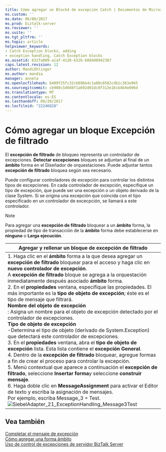 ```yaml
---
title: Cómo agregar un Block4 de excepción Catch | Documentos de Microsoft
ms.custom: ''
ms.date: 06/08/2017
ms.prod: biztalk-server
ms.reviewer: ''
ms.suite: ''
ms.tgt_pltfrm: ''
ms.topic: article
helpviewer_keywords:
- Catch Exception blocks, adding
- exception handling, Catch Exception blocks
ms.assetid: 632fa089-a1af-4126-b32b-68d4d8942387
caps.latest.revision: 12
author: MandiOhlinger
ms.author: mandia
manager: anneta
ms.openlocfilehash: b409f25fc32c609bb4c1a80c0582cdb1c363e965
ms.sourcegitcommit: cb908c540d8f1a692d01dc8f313e16cb4b4e696d
ms.translationtype: MT
ms.contentlocale: es-ES
ms.lasthandoff: 09/20/2017
ms.locfileid: "22246828"
---
```

# <a name="how-to-add-a-catch-exception-block"></a>Cómo agregar un bloque Excepción de filtrado
El **excepción de filtrado** de bloqueo representa un controlador de excepciones. **Detectar excepciones** bloques se adjuntan al final de un **ámbito** forma en el Diseñador de orquestaciones. Puede adjuntar tantos **excepción de filtrado** bloquea según sea necesario.  
  
 Puede configurar controladores de excepción para controlar los distintos tipos de excepciones. En cada controlador de excepción, especifique un tipo de excepción, que puede ser una excepción o un objeto derivado de la clase System. Si se origina una excepción que coincida con el tipo especificado en un controlador de excecpción, se llamará a este controlador.  
  
> [!NOTE]
>  Para agregar una **excepción de filtrado** bloquear a un **ámbito** forma, la propiedad de tipo de transacción de la **ámbito** forma debe establecerse en **ninguno** o  **Larga ejecución**.  
  
|Agregar y rellenar un bloque de excepción de filtrado|  
|---------------------------------------------------|  
|1.  Haga clic en el **ámbito** forma a la que desea agregar un **excepción de filtrado** bloquear para el acceso y haga clic en **nuevo controlador de excepción**.<br />     A **excepción de filtrado** bloque se agrega a la orquestación inmediatamente después asociado **ámbito** forma.<br />2.  En el **propiedades** ventana, especifique las propiedades. El más importante es la **tipo de objeto de excepción**; éste es el tipo de mensaje que filtrará.<br />     **Nombre del objeto de excepción**<br />     : Asigna un nombre para el objeto de excepción detectado por el controlador de excepciones.<br />     **Tipo de objeto de excepción**<br />     -Determina el tipo de objeto (derivado de System.Exception) que detectará este controlador de excepciones.<br />3.  En el **propiedades** ventana, abra el **tipo de objeto de excepción** lista. Esta lista contiene el **excepción General**.<br />4.  Dentro de la **excepción de filtrado** bloquear, agregue formas a fin de crear el proceso para controlar la excepción.<br />5.  Menú contextual que aparece a continuación el **excepción de filtrado**, seleccione **Insertar forma**y seleccione **construir mensaje**.<br />6.  Haga doble clic en **MessageAssignment** para activar el Editor de texto y escriba la asignación de mensajes.<br />     Por ejemplo, escriba Message_3 = Test.<br />     ![](../core/media/siebeladapter-21-exceptionhandling-message3test.gif "SiebelAdapter_21_ExceptionHandling_Message3Test")|  
  
## <a name="see-also"></a>Vea también  
 [Completar el mensaje de excepción](../core/completing-the-exception-message2.md)   
 [Cómo agregar una forma ámbito](../core/how-to-add-a-scope-shape3.md)   
 [Uso de control de excepciones de servidor BizTalk Server](../core/using-biztalk-server-exception-handling1.md)